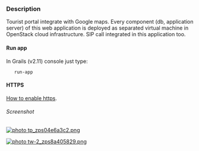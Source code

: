 ### Description

Tourist portal integrate with Google maps. Every component (db, application server) of this web application is deployed as separated virtual machine in OpenStack cloud infrastructure. SIP call integrated in this application too.

#### Run app

In Grails (v2.11) console just type:

       run-app


#### HTTPS

[How to enable https](http://ldaley.com/post/5235616821/always-developing-grails-apps-with-https-and-testing).

###### Screenshot

<a href="http://i1343.photobucket.com/albums/o781/k1esk/tp_zps04e6a3c2.png~original" target="_blank"><img src="http://i1343.photobucket.com/albums/o781/k1esk/tp_zps04e6a3c2.png" border="0" alt=" photo tp_zps04e6a3c2.png"/></a>

<a href="http://i1343.photobucket.com/albums/o781/k1esk/tw-2_zps8a405829.png~original" target="_blank"><img src="http://i1343.photobucket.com/albums/o781/k1esk/tw-2_zps8a405829.png" border="0" alt=" photo tw-2_zps8a405829.png"/></a>




